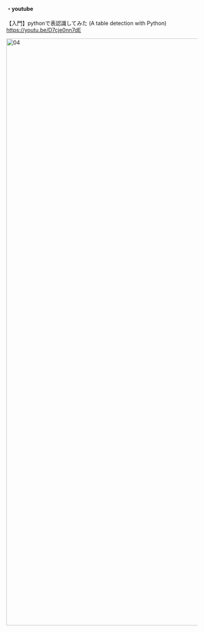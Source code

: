 #### ・youtube
【入門】pythonで表認識してみた (A table detection with Python) <br>
https://youtu.be/D7cje0nn7dE

<img width="1547" alt="04" src="https://user-images.githubusercontent.com/76214131/132957731-72e77591-0e0c-4acb-a149-b30ac165e1cc.png">
